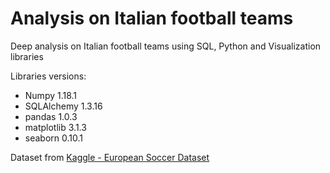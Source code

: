 # Analysis on Italian football teams
Deep analysis on Italian football teams using SQL, Python and Visualization libraries

Libraries versions:
- Numpy                              1.18.1
- SQLAlchemy                         1.3.16
- pandas                             1.0.3
- matplotlib                         3.1.3
- seaborn                            0.10.1

Dataset from [Kaggle - European Soccer Dataset](https://www.kaggle.com/hugomathien/soccer)
